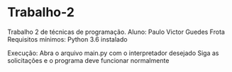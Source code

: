 # Trabalho-2
Trabalho 2 de técnicas de programação. 
Aluno: Paulo Victor Guedes Frota 
Requisitos mínimos:
Python 3.6 instalado

Execução:
Abra o arquivo main.py com o interpretador desejado
Siga as solicitações e o programa deve funcionar normalmente
